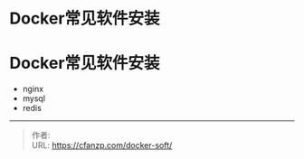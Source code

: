 # Docker常见软件安装


<!--more-->

# Docker常见软件安装
- nginx
- mysql
- redis


---

> 作者:   
> URL: https://cfanzp.com/docker-soft/  


